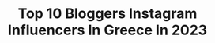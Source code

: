 ---
title: Top 10 Bloggers Instagram Influencers In Greece In 2023
description: >-
  Find top bloggers Instagram influencers in Greece in 2023. Most popular hashtags: #giveaway #christmas #greece.
platform: Instagram
hits: 86
text_top: Analyze the top-rated Instagram profiles on inBeat.
text_bottom: inBeat has 86 Instagram influencers like this in Greece for you to collaborate.
profiles:
  - username: "thisissivylla"
    fullname: >-
      Sivylla
    bio: >-
      Blogger, entrepreneur & mama of 3👧🏼🧒🏼👶🏼 Raising Ariadne, George & Kimonas Founder: @smallsbabyshop Mama behind: @givemama.gr
    location: "Greece"
    followers: 97448
    engagement: 286
    commentsToLikes: 0.261638
    id: ck0w2zrg6qx2i0i19f2m2qke1
    verified: false
    hashtags: "#mama, #giveawaygreece, #dirt, #myboy"
  - username: "mariakortzia"
    fullname: >-
      Maria Kortzia Soteriou
    bio: >-
      Mom of 👶🏻 • Journalist🎓 •Blogger📝 @mylife.cy •Radio Producer🎧 @kissfmcy
    location: "Greece"
    followers: 50777
    engagement: 714
    commentsToLikes: 0.104720
    id: ck5hjtd1ch7ty0i11qe9z2iry
    verified: false
    hashtags: "#9monthspregnant, #thosedays, #andreottigiveaway, #giveaway"
  - username: "tvagios"
    fullname: >-
      Thanos Vagios
    bio: >-
      📺 Journalist at @alphatv, @kalyteradeginetai 🍸 Life Style Blogger ⬇️⬇️⬇️⬇️
    location: "Greece"
    followers: 17001
    engagement: 880
    commentsToLikes: 0.069717
    id: ck8t0b5mirgpa0j780izubn00
    verified: false
    hashtags: "#bestwishes, #moments, #photooftheday, #throwback"
  - username: "vivian_finou"
    fullname: >-
      Vivian Finou
    bio: >-
      ▪️Sociologist ▪️Lifestyle/travel/fashion blogger @timeforcoffee.gr ▪️Digital marketing manager @giveit.gr vifinou@gmail.com for collaboration
    location: "Greece"
    followers: 27622
    engagement: 603
    commentsToLikes: 0.429457
    id: ck6u2r2r4tfnz0j716j73qfq2
    verified: false
    hashtags: "#lovesea, #igersparis, #travel, #grgiveaway"
  - username: "beautymylife_gr"
    fullname: >-
      Popi Stefani
    bio: >-
      Beauty Blogger
    location: "Greece"
    followers: 20836
    engagement: 719
    commentsToLikes: 0.312208
    id: ck55ougup95pv0i11jfly00rf
    verified: false
    hashtags: "#instagood, #children, #new, #newproduct"
  - username: "despinakampouri"
    fullname: >-
      Despina Kampouri
    bio: >-
      journalist•storyteller•monsterkiller traveljunkie•vegetarian•truthspeaker Blogger @queengr Admin @despinasdiary 📍Athens, Greece
    location: "Greece"
    followers: 241880
    engagement: 395
    commentsToLikes: 0.010744
    id: ck5hcdr9thj9x0i116uw5bu1o
    verified: true
    hashtags: "#antistress, #antioxidant, #boost, #10"
  - username: "toniaskou"
    fullname: >-
      🌴Tonia Skourtanioti 🌴
    bio: >-
      Digital Influencer , Travel Blogger ! Email : toniaskourtanioti@gmail.com
    location: "Greece"
    followers: 146403
    engagement: 192
    commentsToLikes: 0.048997
    id: ck55p8snwa1zr0i11yxd2aq1p
    verified: false
    hashtags: "#ioniansea, #goldbikini, #golden, #goldenhour"
  - username: "anthivoulgari"
    fullname: >-
      Anthi Voulgari
    bio: >-
      Journalist Tv presenter Radio producer 🎙 Health, fitness & lifestyle blogger 💻 Travel lover ❤️
    location: "Greece"
    followers: 42627
    engagement: 830
    commentsToLikes: 0.023608
    id: ck5zkeso4jcmz0i14u294cwhq
    verified: false
    hashtags: "#koinoniaoramega, #tomegatokalo, #larathefrenchieb, #sundays"
  - username: "katherinevangelinou"
    fullname: >-
      katerina_evangelinou
    bio: >-
      #presenter BlueSkyTv #blogger at @queengr #influencer #MissHellas ‘07/ #MissWorld Gr
    location: "Greece"
    followers: 63595
    engagement: 213
    commentsToLikes: 0.214265
    id: ck9weh1w6k8fb0j78ndu8i7ns
    verified: false
    hashtags: "#staffjeans, #celiakritharioti, #maisonfranciskurkdjian, #imwearingzini"
  - username: "alexiazaradouka"
    fullname: >-
      Alexia Zaradouka🐰
    bio: >-
      ▪️Editor/Founder www.bodyandsoul.gr ▪️TV Beauty Expert ▪️Video Creator & Podcaster ▪️Beauty, Wellness & Holistic Editor/Blogger
    location: "Greece"
    followers: 36990
    engagement: 508
    commentsToLikes: 0.810889
    id: ck0twck3jew3t0i19hp4vee2e
    verified: false
    hashtags: "#beauty, #lidlplusapp, #roomiesmega, #tv"
---
